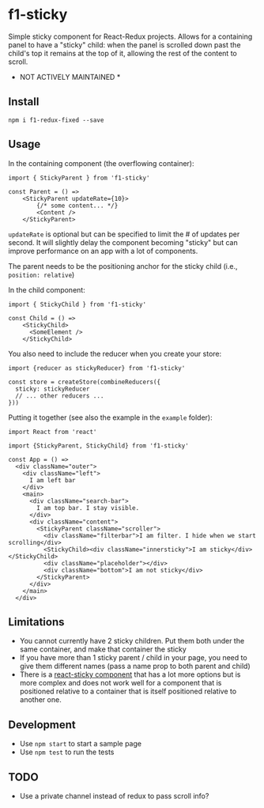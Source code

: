 # f1-sticky

Simple sticky component for React-Redux projects.
Allows for a containing panel to have a "sticky" child: when the panel is
scrolled down past the child's top it remains at the top of it, allowing
the rest of the content to scroll.

* NOT ACTIVELY MAINTAINED *


## Install

`npm i f1-redux-fixed --save`

## Usage

In the containing component (the overflowing container):

```
import { StickyParent } from 'f1-sticky'

const Parent = () =>
    <StickyParent updateRate={10}>
        {/* some content... */}
        <Content />
    </StickyParent>
```

`updateRate` is optional but can be specified to limit the # of updates per
second.  It will slightly delay the component becoming "sticky" but can
improve performance on an app with a lot of components.

The parent needs to be the positioning anchor for the sticky child (i.e., `position: relative`)

In the child component:

```
import { StickyChild } from 'f1-sticky'

const Child = () =>
    <StickyChild>
      <SomeElement />
    </StickyChild>
```

You also need to include the reducer when you create your store:

```
import {reducer as stickyReducer} from 'f1-sticky'

const store = createStore(combineReducers({
  sticky: stickyReducer
  // ... other reducers ...
}))

```

Putting it together (see also the example in the `example` folder):

```
import React from 'react'

import {StickyParent, StickyChild} from 'f1-sticky'

const App = () =>
  <div className="outer">
    <div className="left">
      I am left bar
    </div>
    <main>
      <div className="search-bar">
        I am top bar. I stay visible.
      </div>
      <div className="content">
        <StickyParent className="scroller">
          <div className="filterbar">I am filter. I hide when we start scrolling</div>
          <StickyChild><div className="innersticky">I am sticky</div></StickyChild>
          <div className="placeholder"></div>
          <div className="bottom">I am not sticky</div>
        </StickyParent>
      </div>
    </main>
  </div>
```

## Limitations

 * You cannot currently have 2 sticky children.  Put them both under the same container, and make that container
the sticky
 * If you have more than 1 sticky parent / child in your page, you need to give them different
 names (pass a name prop to both parent and child)
 * There is a [react-sticky component](https://github.com/captivationsoftware/react-sticky)
that has a lot more options but is more complex and does not work well for a component that is
positioned relative to a container that is itself positioned relative to another one.

## Development

 * Use `npm start` to start a sample page
 * Use `npm test` to run the tests
 
## TODO

 * Use a private channel instead of redux to pass scroll info?

